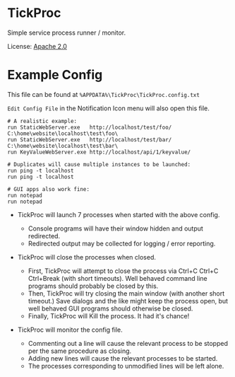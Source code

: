 # TickProc

Simple service process runner / monitor.

License: [Apache 2.0](LICENSE.txt)

# Example Config

This file can be found at `%APPDATA%\TickProc\TickProc.config.txt`

`Edit Config File` in the Notification Icon menu will also open this file.

```
# A realistic example:
run StaticWebServer.exe   http://localhost/test/foo/       C:\home\website\localhost\test\foo\
run StaticWebServer.exe   http://localhost/test/bar/       C:\home\website\localhost\test\bar\
run KeyValueWebServer.exe http://localhost/api/1/keyvalue/

# Duplicates will cause multiple instances to be launched:
run ping -t localhost
run ping -t localhost

# GUI apps also work fine:
run notepad
run notepad
```

* TickProc will launch 7 processes when started with the above config.
  * Console programs will have their window hidden and output redirected.
  * Redirected output may be collected for logging / error reporting.

* TickProc will close the processes when closed.
  * First, TickProc will attempt to close the process via Ctrl+C Ctrl+C Ctrl+Break (with short timeouts).  Well behaved command line programs should probably be closed by this.
  * Then, TickProc will try closing the main window (with another short timeout.)  Save dialogs and the like might keep the process open, but well behaved GUI programs should otherwise be closed.
  * Finally, TickProc will Kill the process.  It had it's chance!

* TickProc will monitor the config file.
  * Commenting out a line will cause the relevant process to be stopped per the same procedure as closing.
  * Adding new lines will cause the relevant processes to be started.
  * The processes corresponding to unmodified lines will be left alone.
